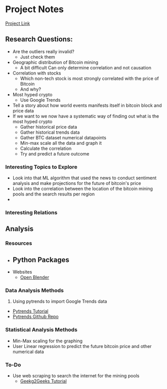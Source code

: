 # Project Notes
[Project Link](https://docs.google.com/document/d/1C2lyHeIPJA2I4QPfz0SOv1lIj86oaogqGy9ZbJR0iRw/edit?usp=sharing)

## Research Questions:
- Are the outliers really invalid? 
    + Just check them 
- Geographic distribution of Bitcoin mining 
    + A bit difficult
    Can only determine correlation and not causation
- Correlation with stocks
    + Which non-tech stock is most strongly correlated with the price of Bitcoin
    + And why?
- Most hyped crypto
    + Use Google Trends
- Tell a story about how world events manifests itself in bitcoin block and price data
- If we want to we now have a systematic way of finding out what is the most hyped crypto
    - Gather historical price data
    - Gather historical trends data
    - Gather BTC dataset numerical datapoints
    - Min-max scale all the data and graph it
    - Calculate the correlation
    - Try and predict a future outcome
        
### Interesting Topics to Explore
- Look into that ML algorithm that used the news to conduct sentiment analysis and make projections for the future of bitcoin's price
- Look into the correlation between the location of the bitcoin mining pools and the search results per region
- 

### Interesting Relations

## Analysis
### Resources
- Python Packages
    - 
- Websites
    - [Open Blender](https://www.openblender.io/#/welcome)

### Data Analysis Methods
1. Using pytrends to import Google Trends data
- [Pytrends Tutorial](https://www.thepythoncode.com/article/extract-google-trends-data-in-python)
- [Pytrends Github Repo](https://github.com/GeneralMills/pytrends)

### Statistical Analysis Methods
- Min-Max scaling for the graphing
- User Linear regression to predict the future bitcoin price and other numerical data

### To-Do
- Use web scraping to search the internet for the mining pools
    - [Geekg2Geeks Tutorial](https://www.geeksforgeeks.org/performing-google-search-using-python-code/)
